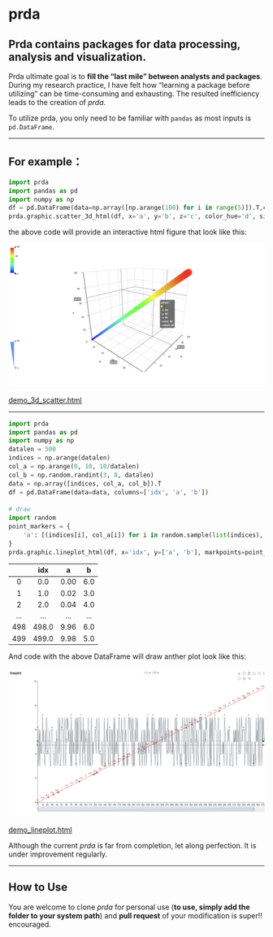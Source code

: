 # prda

## Prda contains packages for data processing, analysis and visualization.

Prda ultimate goal is to **fill the “last mile” between analysts and packages**. During my research practice, I have felt how “learning a package before utilizing” can be time-consuming and exhausting. The resulted inefficiency leads to the creation of *prda*.

To utilize prda, you only need to be familiar with `pandas` as most inputs is `pd.DataFrame`.

----

## For example：

```python
import prda
import pandas as pd
import numpy as np
df = pd.DataFrame(data=np.array([np.arange(100) for i in range(5)]).T,columns=['a', 'b', 'c', 'd', 'e'])
prda.graphic.scatter_3d_html(df, x='a', y='b', z='c', color_hue='d', size_hue='e', title='demo_3d_scatter', filepath='demo_3d_scatter.html')
```

the above code will provide an interactive html figure that look like this:

![Image.png](/demo/demo_3d_scatter_screenshot.png)

[demo_3d_scatter.html](/demo/demo_3d_scatter.html)

----

```python
import prda
import pandas as pd
import numpy as np
datalen = 500
indices = np.arange(datalen)
col_a = np.arange(0, 10, 10/datalen)
col_b = np.random.randint(3, 8, datalen)
data = np.array([indices, col_a, col_b]).T
df = pd.DataFrame(data=data, columns=['idx', 'a', 'b'])

# draw
import random
point_markers = {
    'a': [(indices[i], col_a[i]) for i in random.sample(list(indices), 20)]
}
prda.graphic.lineplot_html(df, x='idx', y=['a', 'b'], markpoints=point_markers, filepath='demo_lineplot.html')
```
|     |  idx  |   a  |   b  |
|:---:|:-----:|:----:|:----:|
|  0  |  0.0  | 0.00 |  6.0 |
|  1  |  1.0  | 0.02 | 3.0 |
|  2  |  2.0  | 0.04 | 4.0 |
| ... |  ...  |  ... |  ... |
| 498 | 498.0 | 9.96 | 6.0 |
| 499 | 499.0 | 9.98 | 5.0 |

And code with the above DataFrame will draw anther plot look like this:

![lineplot_screenshot.png](demo/demo_lineplot_screenshot.png)

[demo_lineplot.html](/demo/demo_lineplot.html)

Although the current *prda* is far from completion, let along perfection. It is under improvement regularly.

----
## How to Use
You are welcome to clone *prda* for personal use (**to use, simply add the folder to your system path**) and **pull request** of your modification is super!! encouraged.

